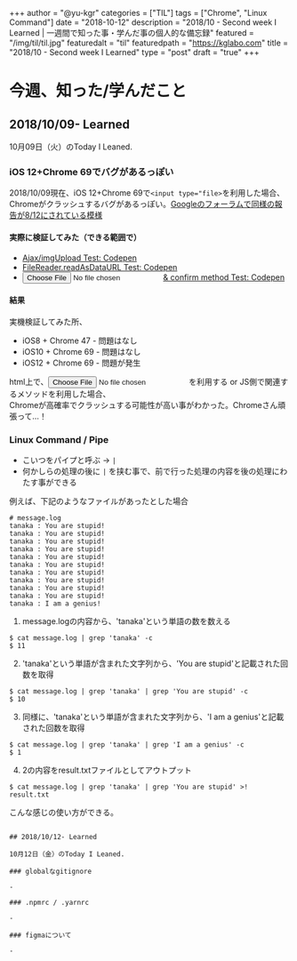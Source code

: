 +++
author = "@yu-kgr"
categories = ["TIL"]
tags = ["Chrome", "Linux Command"]
date = "2018-10-12"
description = "2018/10 - Second week I Learned | 一週間で知った事・学んだ事の個人的な備忘録"
featured = "/img/til/til.jpg"
featuredalt = "til"
featuredpath = "https://kglabo.com"
title = "2018/10 - Second week I Learned"
type = "post"
draft = "true"
+++

# 今週、知った/学んだこと

## 2018/10/09- Learned

10月09日（火）のToday I Leaned.

### iOS 12+Chrome 69でバグがあるっぽい

2018/10/09現在、iOS 12+Chrome 69で`<input type="file>`を利用した場合、  
Chromeがクラッシュするバグがあるっぽい。[Googleのフォーラムで同様の報告が8/12にされている模様](https://productforums.google.com/forum/#!topic/chrome/DAyZf0GM6Yg)

#### 実際に検証してみた（できる範囲で）

- [Ajax/imgUpload Test: Codepen](https://codepen.io/yu-kgr-the-sans/pen/GYrvWg)
- [FileReader.readAsDataURL Test: Codepen](https://codepen.io/yu-kgr-the-sans/pen/NOdwWJ)
- [<input type="file">& confirm method Test: Codepen](https://codepen.io/yu-kgr-the-sans/pen/pxRpyP)

#### 結果

実機検証してみた所、

- iOS8 + Chrome 47 - 問題はなし
- iOS10 + Chrome 69 - 問題はなし
- iOS12 + Chrome 69 - 問題が発生

html上で、<input type="file">を利用する or JS側で関連するメソッドを利用した場合、  
Chromeが高確率でクラッシュする可能性が高い事がわかった。Chromeさん頑張って…！

### Linux Command / Pipe

- こいつをパイプと呼ぶ → `|`
- 何かしらの処理の後に `|` を挟む事で、前で行った処理の内容を後の処理にわたす事ができる

例えば、下記のようなファイルがあったとした場合

```
# message.log
tanaka : You are stupid!
tanaka : You are stupid!
tanaka : You are stupid!
tanaka : You are stupid!
tanaka : You are stupid!
tanaka : You are stupid!
tanaka : You are stupid!
tanaka : You are stupid!
tanaka : You are stupid!
tanaka : You are stupid!
tanaka : I am a genius!
```

1. message.logの内容から、'tanaka'という単語の数を数える

```
$ cat message.log | grep 'tanaka' -c
$ 11
```

2. 'tanaka'という単語が含まれた文字列から、'You are stupid'と記載された回数を取得

```
$ cat message.log | grep 'tanaka' | grep 'You are stupid' -c
$ 10
```

3. 同様に、'tanaka'という単語が含まれた文字列から、'I am a genius'と記載された回数を取得

```
$ cat message.log | grep 'tanaka' | grep 'I am a genius' -c
$ 1
```

4. 2の内容をresult.txtファイルとしてアウトプット
```
$ cat message.log | grep 'tanaka' | grep 'You are stupid' >! result.txt
```

こんな感じの使い方ができる。
```

## 2018/10/12- Learned

10月12日（金）のToday I Leaned.

### globalなgitignore

- 

### .npmrc / .yarnrc

- 

### figmaについて

- 
